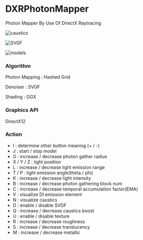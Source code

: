 # DXRPhotonMapper
Photon Mapper By Use Of DirectX Raytracing

![caustics](https://github.com/AngularSpectrumMTD/DXR_PhotonMapper/assets/65929274/80c8eb25-4e5a-47ab-8071-e4a96004cfb7)

![SVGF](https://github.com/AngularSpectrumMTD/DXR_PhotonMapper/assets/65929274/afbf735e-1958-4975-9843-abd79c8d8288)

![models](https://github.com/AngularSpectrumMTD/DXR_PhotonMapper/assets/65929274/5e011057-4728-4d4d-979d-1e8f254361ed)

### Algorithm
Photon Mapping : Hashed Grid

Denoiser : SVGF

Shading : GGX

### Graphics API
DirectX12

### Action

- I : determine other button meaning (+ / -)
- J : start / stop model
- G : increase / decrease photon gather radius
- X / Y / Z : light position
- L : increase / decrease light emission range
- T / P : light emission angle(theta / phi)
- K : increase / decrease light intensity
- B : increase / decrease photon gathering block num
- C : increase / decrease temporal accumulation factor(EMA)
- V : visualize DI emission element
- N : visualize caustics
- D : enable / disable SVGF
- Q : increase / decrease caustics boost
- U : enable / disable texture
- R : increase / decrease roughness
- S : increase / decrease translucency
- M : increase / decrease metallic